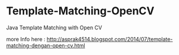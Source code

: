 Template-Matching-OpenCV
========================

Java Template Matching with Open CV

more Info here : http://asprak4514.blogspot.com/2014/07/template-matching-dengan-open-cv.html
